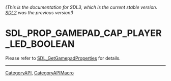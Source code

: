 ###### (This is the documentation for SDL3, which is the current stable version. [SDL2](https://wiki.libsdl.org/SDL2/) was the previous version!)
# SDL_PROP_GAMEPAD_CAP_PLAYER_LED_BOOLEAN

Please refer to [SDL_GetGamepadProperties](SDL_GetGamepadProperties) for details.

----
[CategoryAPI](CategoryAPI), [CategoryAPIMacro](CategoryAPIMacro)

